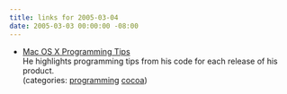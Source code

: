 ```yaml
---
title: links for 2005-03-04
date: 2005-03-03 00:00:00 -08:00
---
```


<ul class="delicious">
	<li>
		<div class="delicious-link"><a href="http://homepage2.nifty.com/hoshi-takanori/cocoa-browser/prog-tips.html">Mac OS X Programming Tips</a></div>
		<div class="delicious-extended">He highlights programming tips from his code for each release of his product.</div>
		<div class="delicious-categories">(categories: <a href="http://del.icio.us/torrez/programming">programming</a> <a href="http://del.icio.us/torrez/cocoa">cocoa</a>)</div>
	</li>
</ul>
